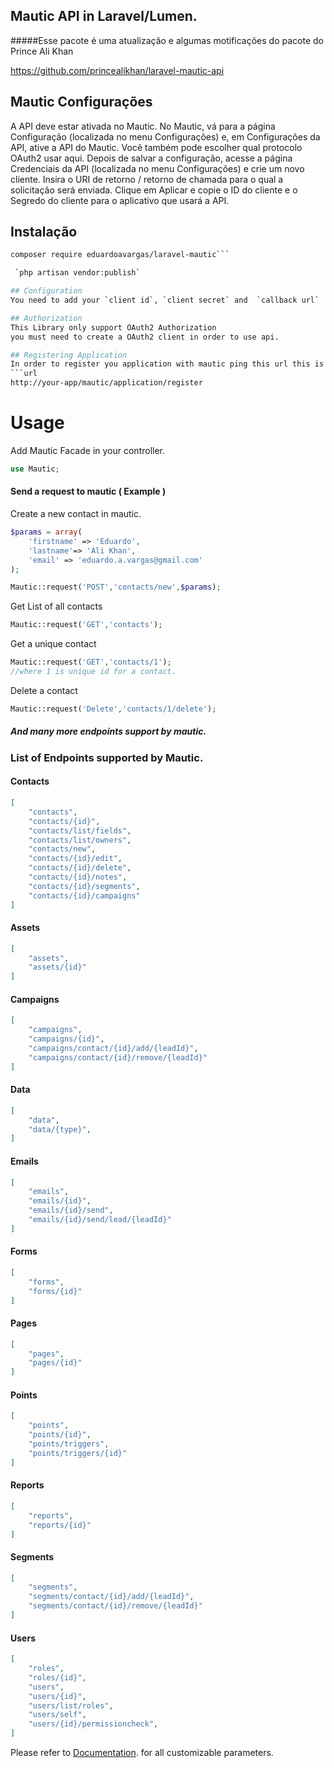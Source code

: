 

## Mautic API in Laravel/Lumen.

#####Esse pacote é uma atualização e algumas motificações do pacote do Prince Ali Khan

https://github.com/princealikhan/laravel-mautic-api
## Mautic Configurações
A API deve estar ativada no Mautic. No Mautic, vá para a página Configuração (localizada no menu Configurações) e, em Configurações da API, ative a API do Mautic. Você também pode escolher qual protocolo OAuth2 usar aqui. Depois de salvar a configuração, acesse a página Credenciais da API (localizada no menu Configurações) e crie um novo cliente. Insira o URI de retorno / retorno de chamada para o qual a solicitação será enviada. Clique em Aplicar e copie o ID do cliente e o Segredo do cliente para o aplicativo que usará a API.

## Instalação


```sh
composer require eduardoavargas/laravel-mautic```

 `php artisan vendor:publish`  

## Configuration
You need to add your `client id`, `client secret` and  `callback url`  in `mautic.php` file that is found in your applications `config` directory.

## Authorization
This Library only support OAuth2 Authorization
you must need to create a OAuth2 client in order to use api.

## Registering Application
In order to register you application with mautic ping this url this is one time registration.
```url
http://your-app/mautic/application/register
```


# Usage
Add Mautic Facade in your controller.
```php
use Mautic;
```
#### Send a request to mautic ( Example )
Create a new contact in mautic.
```php
$params = array(
    'firstname' => 'Eduardo',
    'lastname'=> 'Ali Khan',
    'email' => 'eduardo.a.vargas@gmail.com'
);

Mautic::request('POST','contacts/new',$params);
```
Get List of all contacts
```php
Mautic::request('GET','contacts');
```
Get a unique contact
```php
Mautic::request('GET','contacts/1');
//where 1 is unique id for a contact.
```

Delete a contact
```php
Mautic::request('Delete','contacts/1/delete');
```
##### And many more endpoints support by mautic.
### List of Endpoints supported by Mautic.

#### Contacts 
```json
[
    "contacts",
    "contacts/{id}",
    "contacts/list/fields",
    "contacts/list/owners",
    "contacts/new",
    "contacts/{id}/edit",
    "contacts/{id}/delete",
    "contacts/{id}/notes",
    "contacts/{id}/segments",
    "contacts/{id}/campaigns"
]
```

#### Assets 
```json
[
    "assets",
    "assets/{id}"
]
```

#### Campaigns 
```json
[
    "campaigns",
    "campaigns/{id}",
    "campaigns/contact/{id}/add/{leadId}",
    "campaigns/contact/{id}/remove/{leadId}"
]
```

#### Data 
```json
[
    "data",
    "data/{type}",
]
```
#### Emails 
```json
[
    "emails",
    "emails/{id}",
    "emails/{id}/send",
    "emails/{id}/send/lead/{leadId}"
]
```

#### Forms 
```json
[
    "forms",
    "forms/{id}"
]
```
#### Pages 
```json
[
    "pages",
    "pages/{id}"
]
```
#### Points 
```json
[
    "points",
    "points/{id}",
    "points/triggers",
    "points/triggers/{id}"
]
```
#### Reports 
```json
[
    "reports",
    "reports/{id}"
]
```
#### Segments 
```json
[
    "segments",
    "segments/contact/{id}/add/{leadId}",
    "segments/contact/{id}/remove/{leadId}"
]
```
#### Users 
```json
[
    "roles",
    "roles/{id}",
    "users",
    "users/{id}",
    "users/list/roles",
    "users/self",
    "users/{id}/permissioncheck",
]
```

Please refer to [Documentation](https://developer.mautic.org).
for all customizable parameters.
